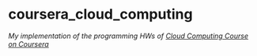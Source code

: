 # coursera_cloud_computing
*My implementation of the programming HWs of [Cloud Computing Course on Coursera](https://www.coursera.org/specializations/cloud-computing)*
